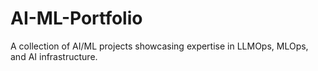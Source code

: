 # AI-ML-Portfolio
A collection of AI/ML projects showcasing expertise in LLMOps, MLOps, and AI infrastructure.
